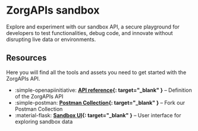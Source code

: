 ﻿# ZorgAPIs sandbox

Explore and experiment with our sandbox API, a secure playground for developers to test functionalities, debug code, and
innovate without disrupting live data or environments.

## Resources

Here you will find all the tools and assets you need to get started with the ZorgAPIs API.

<div class="grid cards" markdown>

- :simple-openapiinitiative: **[API reference](https://nictiz.github.io/zorgapis-openapi-specification/){: target="_blank" }** – Definition of the ZorgAPIs API
- :simple-postman: **[Postman Collection](https://www.postman.com/zorgapis/workspace/zorgapis/collection/32862395-c22bf5f5-a2ec-40df-86a2-7817de5c7203){: target="_blank" }** – Fork our Postman Collection
- :material-flask: **[Sandbox UI](https://sandbox.zorgapis.nl/){: target="_blank" }** – User interface for exploring sandbox data

</div>